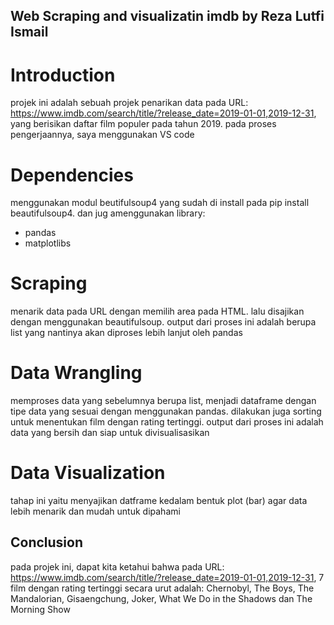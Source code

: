 ## Web Scraping and visualizatin imdb by Reza Lutfi Ismail 

# Introduction
projek ini adalah sebuah projek penarikan data pada URL: https://www.imdb.com/search/title/?release_date=2019-01-01,2019-12-31, 
yang berisikan daftar film populer pada tahun 2019. pada proses pengerjaannya, saya menggunakan VS code

# Dependencies
menggunakan modul beutifulsoup4 yang sudah di install pada pip install beautifulsoup4. dan jug amenggunakan library: 

- pandas
- matplotlibs

# Scraping
menarik data pada URL dengan memilih area pada HTML. lalu disajikan dengan menggunakan beautifulsoup. output dari proses ini adalah 
berupa list yang nantinya akan diproses lebih lanjut oleh pandas

# Data Wrangling
memproses data yang sebelumnya berupa list, menjadi dataframe dengan tipe data yang sesuai dengan menggunakan pandas. dilakukan juga 
sorting untuk menentukan film dengan rating tertinggi. output dari proses ini adalah data yang bersih dan siap untuk divisualisasikan

# Data Visualization
tahap ini yaitu menyajikan datframe kedalam bentuk plot (bar) agar data lebih menarik dan mudah untuk dipahami

## Conclusion
pada projek ini, dapat kita ketahui bahwa pada URL: https://www.imdb.com/search/title/?release_date=2019-01-01,2019-12-31, 7 film 
dengan rating tertinggi secara urut adalah: Chernobyl, The Boys, The Mandalorian, Gisaengchung, Joker, What We Do in the Shadows dan 
The Morning Show

